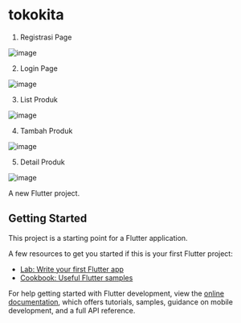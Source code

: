 # tokokita

1. Registrasi Page

![image](https://github.com/ahitabisma/tugas-4/assets/102272208/eef33c71-fe9a-4f30-8cda-cf82d1bff05f)
   
2. Login Page

![image](https://github.com/ahitabisma/tugas-4/assets/102272208/ebede7c4-8a80-4fbe-b705-7ca7a9d13d85)
  
3. List Produk

![image](https://github.com/ahitabisma/tugas-4/assets/102272208/0024bdc2-44fd-4142-b577-81bd39948a3d)
   
4. Tambah Produk

![image](https://github.com/ahitabisma/tugas-4/assets/102272208/fd7d9b1a-8e42-43c4-9279-0d62a8958ac6)
   
5. Detail Produk

![image](https://github.com/ahitabisma/tugas-4/assets/102272208/aa231d54-57df-4b12-9d5f-106916438955)


A new Flutter project.

## Getting Started

This project is a starting point for a Flutter application.

A few resources to get you started if this is your first Flutter project:

- [Lab: Write your first Flutter app](https://docs.flutter.dev/get-started/codelab)
- [Cookbook: Useful Flutter samples](https://docs.flutter.dev/cookbook)

For help getting started with Flutter development, view the
[online documentation](https://docs.flutter.dev/), which offers tutorials,
samples, guidance on mobile development, and a full API reference.
